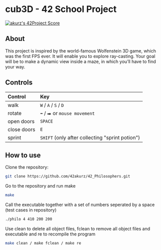 # cub3D - 42 School Project

[![akurz's 42Project Score](https://badge42.herokuapp.com/api/project/akurz/cub3d)](https://github.com/JaeSeoKim/badge42)

## About
This project is inspired by the world-famous Wolfenstein 3D game, which
was the first FPS ever. It will enable you to explore ray-casting. Your goal will be to
make a dynamic view inside a maze, in which you’ll have to find your way.


## Controls
| **Control** | **Key**       |
| :----       | :----         |
| walk        | ```W``` / ```A``` / ```S``` / ```D``` |
| rotate      | ```⬅``` / ```⮕``` or ```mouse movement```|
| open doors  | ```SPACE```|
| close doors | ```E```|
| sprint      | ```SHIFT``` (only after collecting "sprint potion")|

## How to use
Clone the repository:
```bash
git clone https://github.com/42akurz/42_Philosophers.git
```
Go to the repository and run make
```bash
make
```
Call the executable together with a set of numbers seperated by a space (test cases in repository)
```bash
./philo 4 410 200 200
```
Use clean to delete all object files, fclean to remove all object files and executable and re to recompile the program
```bash
make clean / make fclean / make re
```
